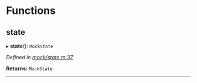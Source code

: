 

# Functions

<a id="state"></a>

##  state

▸ **state**(): `MockState`

*Defined in [mock/state.ts:37](https://github.com/polkadot-js/api/blob/c0e9586/packages/rpc-provider/src/mock/state.ts#L37)*

**Returns:** `MockState`

___

